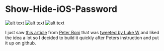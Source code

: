 Show-Hide-iOS-Password
======================

<!-- Please don't remove this: Grab your social icons from https://github.com/carlsednaoui/gitsocial -->

<!-- display the social media buttons in your README -->

[![alt text][1.1]][1]
[![alt text][5.1]][5]
[![alt text][6.1]][6]


<!-- links to social media icons -->
<!-- no need to change these -->

<!-- icons with padding -->

[1.1]: http://i.imgur.com/tXSoThF.png (twitter icon with padding)
[5.1]: http://i.imgur.com/1AGmwO3.png (dribbble icon with padding)
[6.1]: http://i.imgur.com/0o48UoR.png (github icon with padding)

<!-- links to your social media accounts -->
<!-- update these accordingly -->

[1]: http://www.twitter.com/herbigt
[5]: http://dribbble.com/herbigt
[6]: http://www.github.com/herbigt

<!-- Please don't remove this: Grab your social icons from https://github.com/carlsednaoui/gitsocial -->


I just saw [this article](http://www.peterboni.net/blog/2014/01/11/mobile-design-details-hide-show-passwords-ios-implementation-and-thoughts/) from [Peter Boni](http://www.linkedin.com/in/peterboni) that was [tweeted by Luke W](https://twitter.com/lukew/statuses/422103141908111360) and liked the idea a lot so I decided to build it quickly after Peters instruction and put it up on github.
